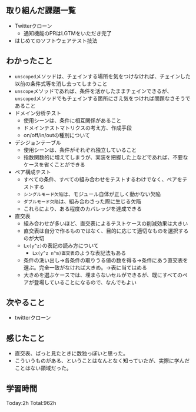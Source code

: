 ## 取り組んだ課題一覧
- Twitterクローン
  - 通知機能のPRはLGTMをいただき完了
- はじめてのソフトウェアテスト技法

## わかったこと
- `unscoped`メソッドは、チェインする場所を気をつけなければ、チェインした以前の条件式等を消し去ってしまうこと
- `unscope`メソッドであれば、条件を活かしたままチェインできるが、`unscoped`メソッドでもチェインする箇所にさえ気をつければ問題なさそうであること
- ドメイン分析テスト
  - 使用シーンは、条件に相互関係があること 
  - ドメインテストマトリクスの考え方、作成手段
  - on/off/in/outの種別について
- デシジョンテーブル    
  - 使用シーンは、条件がそれぞれ独立していること
  - 指数関数的に増えてしまうが、実装を把握した上などであれば、不要なケースを省くことができる
- ペア構成テスト
  - すべての条件、すべての組み合わせをテストするわけでなく、ペアをテストする
  - `シングルモード欠陥`は、モジュール自体が正しく動かない欠陥
  - `ダブルモード欠陥`は、組み合わさった際に生じる欠陥
  - これらにより、ある程度のカバレッジを達成できる
- 直交表
  -  組み合わせが多いほど、直交表によるテストケースの削減効果は大きい
  - 直交表は自分で作るものではなく、目的に応じて適切なものを選択するのが大切
  - `Lx(y^z)`の表記の読み方について
    - `Lx(y^z n^m)直交表`のような表記法もある
  - 条件の洗い出し→各条件の取りうる値の数を得る→条件にあう直交表を選ぶ。完全一致がなければ大きめ。→表に当てはめる
  - 大きめを選ぶケースでは、埋まらないセルができるが、既にすべてのペアが登場していることになるので、なんでもよい

## 次やること
- twitterクローン　

## 感じたこと
- 直交表、ぱっと見たときに数独っぽいと思った。
- こういうものがある、ということはなんとなく知っていたが、実際に学んだことはない領域だった。
  
## 学習時間
Today:2h
Total:962h
